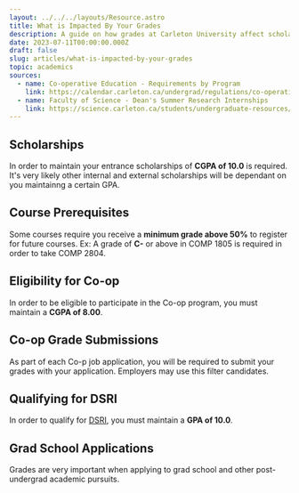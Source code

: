 ```yaml
---
layout: ../../../layouts/Resource.astro
title: What is Impacted By Your Grades
description: A guide on how grades at Carleton University affect scholarships, course prerequisites, co-op eligibility, and graduate school applications.
date: 2023-07-11T00:00:00.000Z
draft: false
slug: articles/what-is-impacted-by-your-grades
topic: academics
sources:
  - name: Co-operative Education - Requirements by Program
    link: https://calendar.carleton.ca/undergrad/regulations/co-operativeeducation/
  - name: Faculty of Science - Dean's Summer Research Internships
    link: https://science.carleton.ca/students/undergraduate-resources/deans-summer-research-internships/
---
```


## Scholarships

In order to maintain your entrance scholarships of **CGPA of 10.0** is required. It's very likely other internal and external scholarships will be dependant on you maintainng a certain GPA.

## Course Prerequisites

Some courses require you receive a **minimum grade above 50%** to register for future courses. Ex: A grade of **C-** or above in COMP 1805 is required in order to take COMP 2804.

## Eligibility for Co-op

In order to be eligible to participate in the Co-op program, you must maintain a **CGPA of 8.00**.

## Co-op Grade Submissions

As part of each Co-p job application, you will be required to submit your grades with your application. Employers may use this filter candidates.

## Qualifying for DSRI

In order to qualify for [DSRI](/careers/carleton-opportunities/dsri/), you must maintain a **GPA of 10.0**.

## Grad School Applications

Grades are very important when applying to grad school and other post-undergrad academic pursuits.
